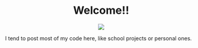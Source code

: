 <div id="banner" align="center">
  <h1>Welcome!!</h1>
  <img src="https://media1.tenor.com/m/5BYK-WS0__gAAAAd/cool-fun.gif">
</div>
<p>I tend to post most of my code here, like school projects or personal ones.</p>
